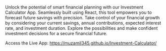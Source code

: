 Unlock the potential of smart financial planning with our Investment Calculator App. Seamlessly built using React, this tool empowers you to forecast future savings with precision. Take control of your financial growth by considering your current savings, annual contributions, expected interest rate, and investment duration. Explore the possibilities and make confident investment decisions for a secure financial future.

Access the Live App:
https://muzamil345.github.io/Investment-Calculator/
